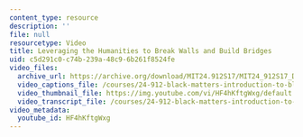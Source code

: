 ```yaml
---
content_type: resource
description: ''
file: null
resourcetype: Video
title: Leveraging the Humanities to Break Walls and Build Bridges
uid: c5d291c0-c74b-239a-48c9-6b261f8524fe
video_files:
  archive_url: https://archive.org/download/MIT24.912S17/MIT24_912S17_DeGraff_Leveraging_Humanities_300k.mp4
  video_captions_file: /courses/24-912-black-matters-introduction-to-black-studies-spring-2017/5e796c8d772d55abbd9996656637b0b8_HF4hKftgWxg.vtt
  video_thumbnail_file: https://img.youtube.com/vi/HF4hKftgWxg/default.jpg
  video_transcript_file: /courses/24-912-black-matters-introduction-to-black-studies-spring-2017/720f1f1e2e9aa2b7a808832d70ad4059_HF4hKftgWxg.pdf
video_metadata:
  youtube_id: HF4hKftgWxg
---
```

